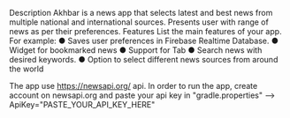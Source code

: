 Description 
Akhbar is a news app that selects latest and best news from multiple national and international 
sources. Presents user with range of news as per their preferences.
Features
List the main features of your app. For example:
      ● Saves user preferences in Firebase Realtime Database.
      ● Widget for bookmarked news
      ● Support for Tab
      ● Search news with desired keywords.
      ● Option to select different news sources from around the world
      
  The app use https://newsapi.org/ api. In order to run the app, create account on newsapi.org and paste your api key in "gradle.properties" --> ApiKey="PASTE_YOUR_API_KEY_HERE"
  
